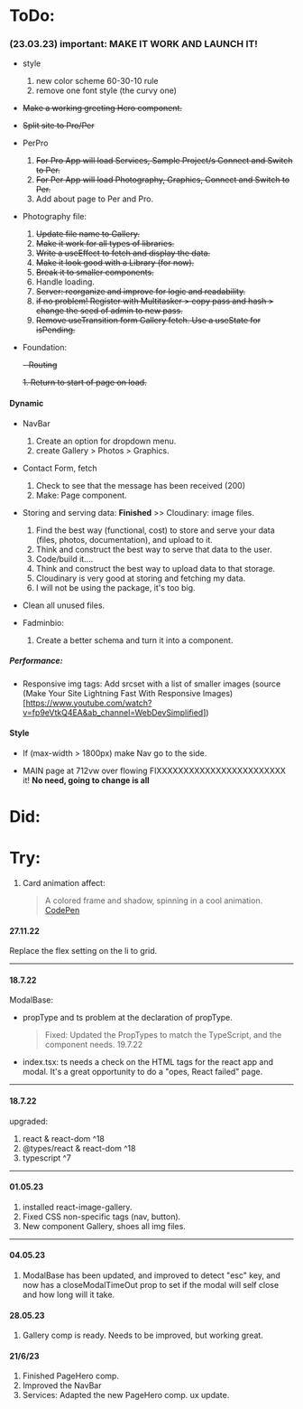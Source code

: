 # ToDo:

### (23.03.23) important: MAKE IT WORK AND LAUNCH IT!

- style

  1. new color scheme 60-30-10 rule
  2. remove one font style (the curvy one)

- ~~Make a working greeting Hero component.~~

- ~~Split site to Pro/Per~~
- PerPro

  1. ~~For Pro App will load Services, Sample Project/s Connect and Switch to Per.~~
  2. ~~For Per App will load Photography, Graphics, Connect and Switch to Per.~~
  3. Add about page to Per and Pro.

- Photography file:

  1. ~~Update file name to Gallery.~~
  2. ~~Make it work for all types of libraries.~~
  3. ~~Write a useEffect to fetch and display the data.~~
  4. ~~Make it look good with a Library (for now). <!-- Sometime fast is beater -->~~
  5. ~~Break it to smaller components.~~
  6. Handle loading.
  7. ~~Server: reorganize and improve for logic and readability.~~
  8. ~~if no problem! Register with Multitasker > copy pass and hash > change the seed of admin to new pass.~~
  9. ~~Remove useTransition form Gallery fetch. Use a useState for isPending.~~

- Foundation:

  ~~- Routing~~

  ~~1. Return to start of page on load.~~

#### Dynamic

- NavBar

  1. Create an option for dropdown menu.
  2. create Gallery > Photos > Graphics.

- Contact Form, fetch

  1. Check to see that the message has been received (200)
  2. Make: Page component.

- Storing and serving data: **Finished** >> Cloudinary: image files.

  1. Find the best way (functional, cost) to store and serve your data (files, photos, documentation), and upload to it.
  2. Think and construct the best way to serve that data to the user.
  3. Code/build it....
  4. Think and construct the best way to upload data to that storage.
  5. Cloudinary is very good at storing and fetching my data.
  6. I will not be using the package, it's too big.

- Clean all unused files.

- Fadminbio:

  1. Create a better schema and turn it into a component.

##### Performance:

- Responsive img tags: Add srcset with a list of smaller images (source (Make Your Site Lightning Fast With Responsive Images)[https://www.youtube.com/watch?v=fp9eVtkQ4EA&ab_channel=WebDevSimplified])

#### Style

- If (max-width > 1800px) make Nav go to the side.

- MAIN page at 712vw over flowing FIXXXXXXXXXXXXXXXXXXXXXXXX it! **No need, going to change is all**

# Did:

# Try:

1. Card animation affect:
   > A colored frame and shadow, spinning in a cool animation.
   > [CodePen](https://codepen.io/gayane-gasparyan/pen/jOmaBQK)

#### 27.11.22

Replace the flex setting on the li to grid.

---

#### 18.7.22

ModalBase:

- propType and ts problem at the declaration of propType.

  > Fixed: Updated the PropTypes to match the TypeScript, and the component needs. 19.7.22

* index.tsx:
  ts needs a check on the HTML tags for the react app and modal. It's a great opportunity to do a "opes, React failed" page.

---

#### 18.7.22

upgraded:

1. react & react-dom ^18
2. @types/react & react-dom ^18
3. typescript ^7

---

#### 01.05.23

1. installed react-image-gallery.
2. Fixed CSS non-specific tags (nav, button).
3. New component Gallery, shoes all img files.

---

#### 04.05.23

1. ModalBase has been updated, and improved to detect "esc" key, and now has a closeModalTimeOut prop to set if the modal will self close and how long will it take.

#### 28.05.23

1. Gallery comp is ready. Needs to be improved, but working great.

#### 21/6/23

1. Finished PageHero comp.
2. Improved the NavBar
3. Services: Adapted the new PageHero comp. ux update.
